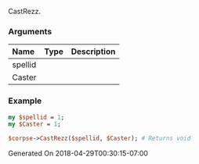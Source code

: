 CastRezz.
### Arguments
**Name**|**Type**|**Description**
:---|:---|:---
spellid||
Caster||

### Example

```perl
my $spellid = 1;
my $Caster = 1;

$corpse->CastRezz($spellid, $Caster); # Returns void
```


Generated On 2018-04-29T00:30:15-07:00